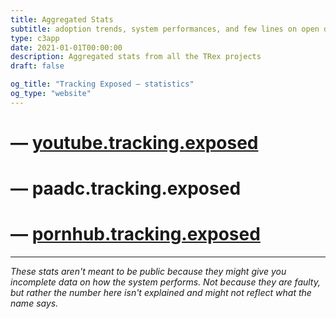 ```yaml
---
title: Aggregated Stats
subtitle: adoption trends, system performances, and few lines on open data
type: c3app
date: 2021-01-01T00:00:00
description: Aggregated stats from all the TRex projects
draft: false

og_title: "Tracking Exposed — statistics"
og_type: "website"
---
```


# — [youtube.tracking.exposed](https://youtube.tracking.exposed/impact)

<div id="yt-supporters-graph" class="c3graph"></div>

<div id="yt-active-graph" class="c3graph"></div>

<div id="yt-processing-graph" class="c3graph"></div>

# — paadc.tracking.exposed

<div id="pa-supporters-graph" class="c3graph"></div>

<div id="pa-active-graph" class="c3graph"></div>

<div id="pa-metadata-graph" class="c3graph"></div>

# — [pornhub.tracking.exposed](https://pornhub.tracking.exposed/impact)

<div id="po-supporters-graph" class="c3graph"></div>

<div id="po-active-graph" class="c3graph"></div>

<div id="po-processing-graph" class="c3graph"></div>

---

_These stats aren't meant to be public because they might give you incomplete data on how the system performs. Not because they are faulty, but rather the number here isn't explained and might not reflect what the name says._